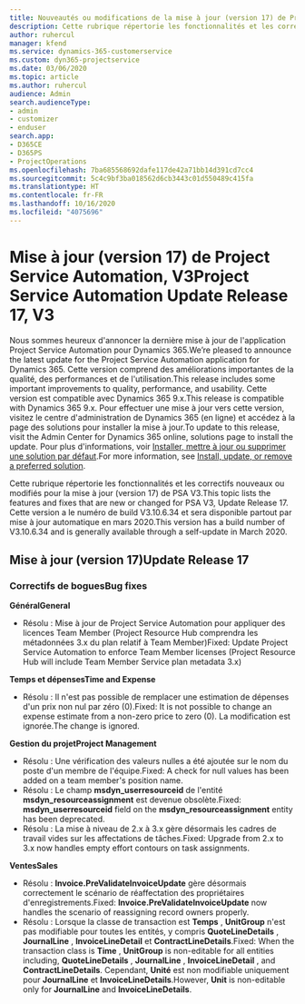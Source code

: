 ```yaml
---
title: Nouveautés ou modifications de la mise à jour (version 17) de Project Service Automation (correctif logiciel), V3
description: Cette rubrique répertorie les fonctionnalités et les correctifs disponibles pour la mise à jour (version 17) de Project Service Automation, V3.
author: ruhercul
manager: kfend
ms.service: dynamics-365-customerservice
ms.custom: dyn365-projectservice
ms.date: 03/06/2020
ms.topic: article
ms.author: ruhercul
audience: Admin
search.audienceType:
- admin
- customizer
- enduser
search.app:
- D365CE
- D365PS
- ProjectOperations
ms.openlocfilehash: 7ba685568692dafe117de42a71bb14d391cd7cc4
ms.sourcegitcommit: 5c4c9bf3ba018562d6cb3443c01d550489c415fa
ms.translationtype: HT
ms.contentlocale: fr-FR
ms.lasthandoff: 10/16/2020
ms.locfileid: "4075696"
---
```

# <a name="project-service-automation-update-release-17-v3"></a><span data-ttu-id="97248-103">Mise à jour (version 17) de Project Service Automation, V3</span><span class="sxs-lookup"><span data-stu-id="97248-103">Project Service Automation Update Release 17, V3</span></span>

<span data-ttu-id="97248-104">Nous sommes heureux d'annoncer la dernière mise à jour de l'application Project Service Automation pour Dynamics 365.</span><span class="sxs-lookup"><span data-stu-id="97248-104">We’re pleased to announce the latest update for the Project Service Automation application for Dynamics 365.</span></span> <span data-ttu-id="97248-105">Cette version comprend des améliorations importantes de la qualité, des performances et de l'utilisation.</span><span class="sxs-lookup"><span data-stu-id="97248-105">This release includes some important improvements to quality, performance, and usability.</span></span>  <span data-ttu-id="97248-106">Cette version est compatible avec Dynamics 365 9.x.</span><span class="sxs-lookup"><span data-stu-id="97248-106">This release is compatible with Dynamics 365 9.x.</span></span> <span data-ttu-id="97248-107">Pour effectuer une mise à jour vers cette version, visitez le centre d'administration de Dynamics 365 (en ligne) et accédez à la page des solutions pour installer la mise à jour.</span><span class="sxs-lookup"><span data-stu-id="97248-107">To update to this release, visit the Admin Center for Dynamics 365 online, solutions page to install the update.</span></span> <span data-ttu-id="97248-108">Pour plus d'informations, voir [Installer, mettre à jour ou supprimer une solution par défaut](https://docs.microsoft.com/power-platform/admin/install-remove-preferred-solution).</span><span class="sxs-lookup"><span data-stu-id="97248-108">For more information, see [Install, update, or remove a preferred solution](https://docs.microsoft.com/power-platform/admin/install-remove-preferred-solution).</span></span>

<span data-ttu-id="97248-109">Cette rubrique répertorie les fonctionnalités et les correctifs nouveaux ou modifiés pour la mise à jour (version 17) de PSA V3.</span><span class="sxs-lookup"><span data-stu-id="97248-109">This topic lists the features and fixes that are new or changed for PSA V3, Update Release 17.</span></span> <span data-ttu-id="97248-110">Cette version a le numéro de build V3.10.6.34 et sera disponible partout par mise à jour automatique en mars 2020.</span><span class="sxs-lookup"><span data-stu-id="97248-110">This version has a build number of V3.10.6.34 and is generally available through a self-update in March 2020.</span></span>


## <a name="update-release-17"></a><span data-ttu-id="97248-111">Mise à jour (version 17)</span><span class="sxs-lookup"><span data-stu-id="97248-111">Update Release 17</span></span>

### <a name="bug-fixes"></a><span data-ttu-id="97248-112">Correctifs de bogues</span><span class="sxs-lookup"><span data-stu-id="97248-112">Bug fixes</span></span>

<span data-ttu-id="97248-113">**Général**</span><span class="sxs-lookup"><span data-stu-id="97248-113">**General**</span></span>

- <span data-ttu-id="97248-114">Résolu : Mise à jour de Project Service Automation pour appliquer des licences Team Member (Project Resource Hub comprendra les métadonnées 3.x du plan relatif à Team Member)</span><span class="sxs-lookup"><span data-stu-id="97248-114">Fixed: Update Project Service Automation to enforce Team Member licenses (Project Resource Hub will include Team Member Service plan metadata 3.x)</span></span>
 
<span data-ttu-id="97248-115">**Temps et dépenses**</span><span class="sxs-lookup"><span data-stu-id="97248-115">**Time and Expense**</span></span>

- <span data-ttu-id="97248-116">Résolu : Il n'est pas possible de remplacer une estimation de dépenses d'un prix non nul par zéro (0).</span><span class="sxs-lookup"><span data-stu-id="97248-116">Fixed: It is not possible to change an expense estimate from a non-zero price to zero (0).</span></span> <span data-ttu-id="97248-117">La modification est ignorée.</span><span class="sxs-lookup"><span data-stu-id="97248-117">The change is ignored.</span></span>

<span data-ttu-id="97248-118">**Gestion du projet**</span><span class="sxs-lookup"><span data-stu-id="97248-118">**Project Management**</span></span>

- <span data-ttu-id="97248-119">Résolu : Une vérification des valeurs nulles a été ajoutée sur le nom du poste d'un membre de l'équipe.</span><span class="sxs-lookup"><span data-stu-id="97248-119">Fixed: A check for null values has been added on a team member's position name.</span></span>
- <span data-ttu-id="97248-120">Résolu : Le champ **msdyn_userresourceid** de l'entité **msdyn_resourceassignment** est devenue obsolète.</span><span class="sxs-lookup"><span data-stu-id="97248-120">Fixed: **msdyn_userresourceid** field on the **msdyn_resourceassignment** entity has been deprecated.</span></span>
- <span data-ttu-id="97248-121">Résolu : La mise à niveau de 2.x à 3.x gère désormais les cadres de travail vides sur les affectations de tâches.</span><span class="sxs-lookup"><span data-stu-id="97248-121">Fixed: Upgrade from 2.x to 3.x now handles empty effort contours on task assignments.</span></span>

<span data-ttu-id="97248-122">**Ventes**</span><span class="sxs-lookup"><span data-stu-id="97248-122">**Sales**</span></span>

- <span data-ttu-id="97248-123">Résolu : **Invoice.PreValidateInvoiceUpdate** gère désormais correctement le scénario de réaffectation des propriétaires d'enregistrements.</span><span class="sxs-lookup"><span data-stu-id="97248-123">Fixed: **Invoice.PreValidateInvoiceUpdate** now handles the scenario of reassigning record owners properly.</span></span>
- <span data-ttu-id="97248-124">Résolu : Lorsque la classe de transaction est **Temps** , **UnitGroup** n'est pas modifiable pour toutes les entités, y compris **QuoteLineDetails** , **JournalLine** , **InvoiceLineDetail** et **ContractLineDetails**.</span><span class="sxs-lookup"><span data-stu-id="97248-124">Fixed: When the transaction class is **Time** , **UnitGroup** is non-editable for all entities including, **QuoteLineDetails** , **JournalLine** , **InvoiceLineDetail** , and **ContractLineDetails**.</span></span> <span data-ttu-id="97248-125">Cependant, **Unité** est non modifiable uniquement pour **JournalLine** et **InvoiceLineDetails**.</span><span class="sxs-lookup"><span data-stu-id="97248-125">However, **Unit** is non-editable only for **JournalLine** and **InvoiceLineDetails**.</span></span>


